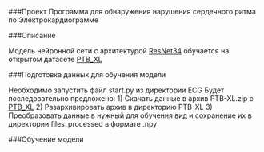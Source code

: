 ###Проект
Программа для обнаружения нарушения сердечного ритма по Электрокардиограмме


###Описание

Модель нейронной сети с архитектурой [ResNet34](https://neurohive.io/ru/vidy-nejrosetej/resnet-34-50-101/) обучается на открытом датасете [PTB_XL](https://physionet.org/content/ptb-xl/1.0.3/)


###Подготовка данных для обучения модели

Необходимо запустить файл start.py из директории ECG 
Будет последовательно предложено:
	1) Скачать данные в архив PTB-XL.zip c [PTB_XL](https://physionet.org/content/ptb-xl/1.0.1/)
	2) Разархивировать архив в директорию PTB-XL
	3) Преобразовать данные в нужный для обучения вид и сохранение их в директории files_processed в  формате .npy


###Обучение модели




